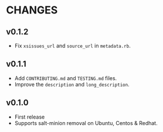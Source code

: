 # CHANGES

## v0.1.2
- Fix `xsissues_url` and `source_url` in `metadata.rb`.

## v0.1.1
- Add `CONTRIBUTING.md` and `TESTING.md` files.
- Improve the `description` and `long_description`.

## v0.1.0
- First release
- Supports salt-minion removal on Ubuntu, Centos & Redhat.

